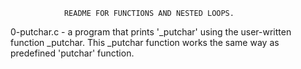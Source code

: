 				README FOR FUNCTIONS AND NESTED LOOPS.

0-putchar.c - a program that prints '\_putchar' using the user-written function \_putchar. This \_putchar function works the same way as predefined 'putchar' function.


